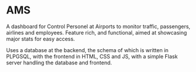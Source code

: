 # AMS

A dashboard for Control Personel at Airports to monitor traffic, passengers, airlines and employees.
Feature rich, and functional, aimed at showcasing major stats for easy access.

Uses a database at the backend, the schema of which is written in PLPGSQL, with the frontend in HTML, CSS and JS, with a simple Flask server handling the database and frontend.
